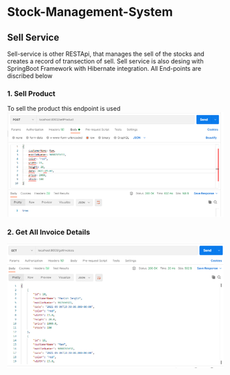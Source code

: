 # Stock-Management-System
## Sell Service
Sell-service is other RESTApi, that manages the sell of the stocks and creates a record of transection of sell. Sell service is also desing with SpringBoot Framework with Hibernate integration.
All End-points are discribed below

### 1. Sell Product
To sell the product this endpoint is used
![img](https://github.com/manijangid78/Stock-Management-System/blob/videoimages/Sell-service/addinvoice.PNG)

### 2. Get All Invoice Details
![img](https://github.com/manijangid78/Stock-Management-System/blob/videoimages/Sell-service/allinvoice.PNG)
